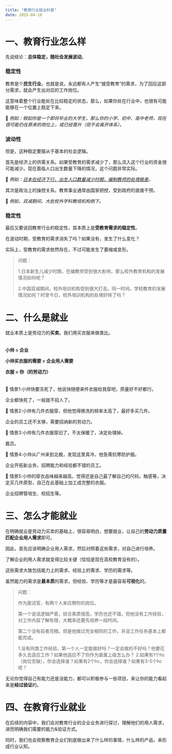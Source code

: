 ```yaml
---
title: "教育行业就业科普"
date: 2025-04-10
---
```


# 一、教育行业怎么样

先说结论：**总体稳定，随社会发展波动**。

### 稳定性

教育是个**民生行业**。也就是说，永远都有人产生“接受教育”的需求，为了回应这部分需求，就会产生出对应的工作岗位。

这意味着整个行业能处在比较稳定的状态，那么，如果你处在行业中，也很有可能能够在一个位置上稳定下来。

🔸 *例如：假如你是一个即将毕业的大学生，那么你的小学、初中、高中老师，现在很可能仍在原来的岗位上，或已经晋升（但不会离开体系）。*

### 波动性

但是，这种稳定要服从于基本的社会逻辑。

首先是经济上的供需关系。如果受教育的需求减少了，那么流入这个行业的资金很可能减少。现在面临人口出生数量下降的情况，这个问题非常实际。

🔸 *例如：[日本在经济下行，出生人口数量减少时期，编制教师的处境极差](https://b23.tv/cd8FINV)。*

其次是政治上的操控关系。教育事业通常由国家把控，受到政府的直接干预。

🔸 *例如，双减期间，大批校外学科教培机构倒下。*

### 稳定性

最后又要说回教育行业的稳定性，其本质上是**受教育需求的稳定性**。

在波动时期，受教育的需求消失了吗？如果没有，发生了什么变化？

实际上，受教育的需求依然存在，不过可能发生了萎缩或变形。

> 问题：
> 
> 1.日本新生儿减少时期，在编教师受到很大影响，那么校外教育机构的发展情况如何呢？
> 
> 2.中国双减期间，校外培训机构受到很大打击。同一时间，学校教育的发展情况如何？时至今日，校外培训机构的处境好转了吗？


# 二、什么是就业

就业本质上是劳动力的**买卖**。我们用买衣服来做类比。
<br><br><br>
**小帅 = 企业**

**小帅买衣服的需要 = 企业用人需要**

**衣服 = 你（的劳动力）**
<br><br><br>
🔸 情景1:小帅快要冻死了，他说快随便来件衣服给我穿吧，质量好不好都行。

企业都快死了，一般就不招人了。

🔸 情景2:小帅有几件衣服穿，但他觉得换洗的频率太高了，最好多买几件。

企业的员工还不太够，需要招纳新的劳动力。

🔸 情景3:小帅有几件衣服穿旧了，不太保暖了，决定处理掉。

裁员。

🔸 情景4:小帅从广州来到北极，发现这里真冷，他急需抗寒防护服。

企业开拓新业务，招聘能力和经验都不错的员工。

🔸 情景5:小帅的穿衣品味越来越高，觉得还是自己最了解自己的尺码，触感等，决定买几件原型，自己在此基础上加工成完整的衣服。

企业招聘管培生、校招生等。

# 三、怎么才能就业

在明确就业是劳动力买卖的基础上，很容易明白，想要就业，让自己的**劳动力质量匹配企业用人需求**即可。

因此，首先应该明确企业用人需求，然后对照着这些需求，对自己进行培养。

了解企业的用人需求就变得比较关键（恰恰是现在高校教育没有的）。

这些需求大致包括能力上的需求、经验上的需求、学历的需求等。

虽然能力的需求是**最本质**的需求，但经验、学历等才是最容易**可视化**的。

> 问题：
>
> 作为面试官，有两个人来应聘你的岗位。
>
> 第一个说话逻辑严密，综合素质很高，学历也还不错。但他没有工作经验，对工作内容了解有限，大概率还要先培养一段时间。
>
> 第二个没有前者亮眼。但是他做过完全相同的工作，并且工作任务基本上都能完成。
>
> 1.没有同类工作经验，第一个人一定能做好吗？一定会做的不好吗？他要花多久去适应工作？如果他适应不了你作为直属上级怎么办？
> 2.如果有1个hc（岗位空缺），你会选择谁？如果有2个hc，你会选择谁？如果有3-5个hc呢？


无论你觉得自己有能力还是没能力，都可以积极参与一些项目，来让你的能力看起来是**经过验证**的。

# 四、在教育行业就业

在后续的内容中，我们会对教育行业的企业业务进行探讨，理解他们的用人需求，进而明确我们需要的能力&验证方式。

同时，我们也会观察教育企业们到底做出来了什么样的事情，什么样的产品，来形成行业认知。
